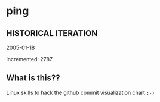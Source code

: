 # ping

## HISTORICAL ITERATION
2005-01-18

Incremented: 2787

## What is this?? 
Linux skills to hack the github commit visualization chart `;-)`
